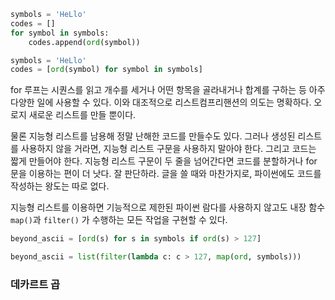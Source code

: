 
```python
symbols = 'HeLlo'
codes = []
for symbol in symbols:
	codes.append(ord(symbol))
```




```python
symbols = 'HeLlo'
codes = [ord(symbol) for symbol in symbols]
```


for 루프는 시퀀스를 읽고 개수를 세거나 어떤 항목을 골라내거나 합계를 구하는 등 아주 다양한 일에 사용할 수 있다. 이와 대조적으로 리스트컴프리핸션의 의도는 명확하다. 오로지 새로운 리스트를 만들 뿐이다.

물론 지능형 리스트를 남용해 정말 난해한 코드를 만들수도 있다. 그러나 생성된 리스트를 사용하지 않을 거라면, 지능형 리스트 구문을 사용하지 말아야 한다. 그리고 코드는 짧게 만들어야 한다. 지능형 리스트 구문이 두 줄을 넘어간다면 코드를 분할하거나 for 문을 이용하는 편이 더 낫다. 잘 판단하라. 글을 쓸 때와 마찬가지로, 파이썬에도 코드를 작성하는 왕도는 따로 없다.

지능형 리스트를 이용하면 기능적으로 제한된 파이썬 람다를 사용하지 않고도 내장 함수 `map()`과 `filter()` 가 수행하는 모든 작업을 구현할 수 있다.

```python
beyond_ascii = [ord(s) for s in symbols if ord(s) > 127]
```

```python
beyond_ascii = list(filter(lambda c: c > 127, map(ord, symbols)))
```


### 데카르트 곱

